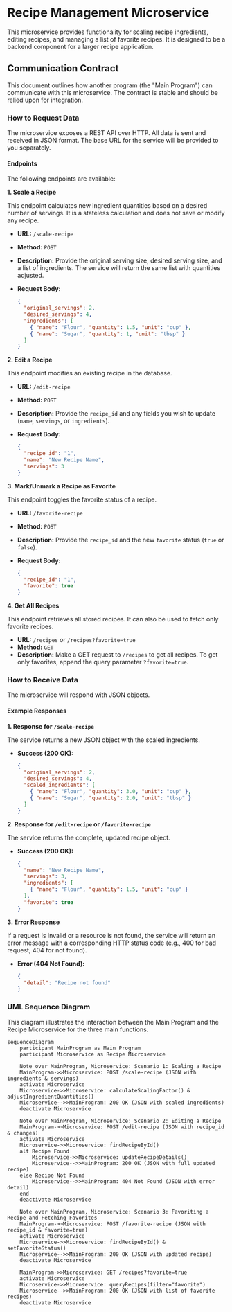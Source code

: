# Recipe Management Microservice

This microservice provides functionality for scaling recipe ingredients, editing recipes, and managing a list of favorite recipes. It is designed to be a backend component for a larger recipe application.

## Communication Contract

This document outlines how another program (the "Main Program") can communicate with this microservice. The contract is stable and should be relied upon for integration.

### How to Request Data

The microservice exposes a REST API over HTTP. All data is sent and received in JSON format. The base URL for the service will be provided to you separately.

#### Endpoints

The following endpoints are available:

**1. Scale a Recipe**

This endpoint calculates new ingredient quantities based on a desired number of servings. It is a stateless calculation and does not save or modify any recipe.

*   **URL:** `/scale-recipe`
*   **Method:** `POST`
*   **Description:** Provide the original serving size, desired serving size, and a list of ingredients. The service will return the same list with quantities adjusted.
*   **Request Body:**

    ```json
    {
      "original_servings": 2,
      "desired_servings": 4,
      "ingredients": [
        { "name": "Flour", "quantity": 1.5, "unit": "cup" },
        { "name": "Sugar", "quantity": 1, "unit": "tbsp" }
      ]
    }
    ```

**2. Edit a Recipe**

This endpoint modifies an existing recipe in the database.

*   **URL:** `/edit-recipe`
*   **Method:** `POST`
*   **Description:** Provide the `recipe_id` and any fields you wish to update (`name`, `servings`, or `ingredients`).
*   **Request Body:**

    ```json
    {
      "recipe_id": "1",
      "name": "New Recipe Name",
      "servings": 3
    }
    ```

**3. Mark/Unmark a Recipe as Favorite**

This endpoint toggles the favorite status of a recipe.

*   **URL:** `/favorite-recipe`
*   **Method:** `POST`
*   **Description:** Provide the `recipe_id` and the new `favorite` status (`true` or `false`).
*   **Request Body:**

    ```json
    {
      "recipe_id": "1",
      "favorite": true
    }
    ```

**4. Get All Recipes**

This endpoint retrieves all stored recipes. It can also be used to fetch only favorite recipes.

*   **URL:** `/recipes` or `/recipes?favorite=true`
*   **Method:** `GET`
*   **Description:** Make a GET request to `/recipes` to get all recipes. To get only favorites, append the query parameter `?favorite=true`.

### How to Receive Data

The microservice will respond with JSON objects.

#### Example Responses

**1. Response for `/scale-recipe`**

The service returns a new JSON object with the scaled ingredients.

*   **Success (200 OK):**
    ```json
    {
      "original_servings": 2,
      "desired_servings": 4,
      "scaled_ingredients": [
        { "name": "Flour", "quantity": 3.0, "unit": "cup" },
        { "name": "Sugar", "quantity": 2.0, "unit": "tbsp" }
      ]
    }
    ```

**2. Response for `/edit-recipe` or `/favorite-recipe`**

The service returns the complete, updated recipe object.

*   **Success (200 OK):**
    ```json
    {
      "name": "New Recipe Name",
      "servings": 3,
      "ingredients": [
        { "name": "Flour", "quantity": 1.5, "unit": "cup" }
      ],
      "favorite": true
    }
    ```

**3. Error Response**

If a request is invalid or a resource is not found, the service will return an error message with a corresponding HTTP status code (e.g., 400 for bad request, 404 for not found).

*   **Error (404 Not Found):**
    ```json
    {
      "detail": "Recipe not found"
    }
    ```

### UML Sequence Diagram

This diagram illustrates the interaction between the Main Program and the Recipe Microservice for the three main functions.

```mermaid
sequenceDiagram
    participant MainProgram as Main Program
    participant Microservice as Recipe Microservice

    Note over MainProgram, Microservice: Scenario 1: Scaling a Recipe
    MainProgram->>Microservice: POST /scale-recipe (JSON with ingredients & servings)
    activate Microservice
    Microservice->>Microservice: calculateScalingFactor() & adjustIngredientQuantities()
    Microservice-->>MainProgram: 200 OK (JSON with scaled ingredients)
    deactivate Microservice

    Note over MainProgram, Microservice: Scenario 2: Editing a Recipe
    MainProgram->>Microservice: POST /edit-recipe (JSON with recipe_id & changes)
    activate Microservice
    Microservice->>Microservice: findRecipeById()
    alt Recipe Found
        Microservice->>Microservice: updateRecipeDetails()
        Microservice-->>MainProgram: 200 OK (JSON with full updated recipe)
    else Recipe Not Found
        Microservice-->>MainProgram: 404 Not Found (JSON with error detail)
    end
    deactivate Microservice

    Note over MainProgram, Microservice: Scenario 3: Favoriting a Recipe and Fetching Favorites
    MainProgram->>Microservice: POST /favorite-recipe (JSON with recipe_id & favorite=true)
    activate Microservice
    Microservice->>Microservice: findRecipeById() & setFavoriteStatus()
    Microservice-->>MainProgram: 200 OK (JSON with updated recipe)
    deactivate Microservice

    MainProgram->>Microservice: GET /recipes?favorite=true
    activate Microservice
    Microservice->>Microservice: queryRecipes(filter="favorite")
    Microservice-->>MainProgram: 200 OK (JSON with list of favorite recipes)
    deactivate Microservice
```
